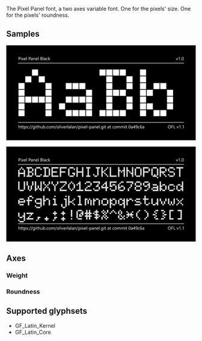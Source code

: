 The Pixel Panel font, a two axes variable font. One for the pixels' size. One for the pixels' roundness.

## Samples

![Sample 1](documentation/samples/sample1.png)

![Sample 2](documentation/samples/sample2.png)


## Axes

### Weight

### Roundness

## Supported glyphsets

- GF_Latin_Kernel
- GF_Latin_Core

